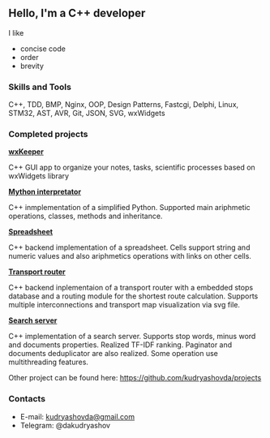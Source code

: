 ## Hello, I'm a C++ developer

I like
- concise code
- order
- brevity

### Skills and Tools
C++, TDD, BMP, Nginx, OOP, Design Patterns, Fastcgi, Delphi, Linux, STM32, AST, AVR, Git, JSON, SVG, wxWidgets

### Completed projects

[**wxKeeper**](https://github.com/kudryashovda/wxKepper30)

C++ GUI app to organize your notes, tasks, scientific processes based on wxWidgets library

[**Mython interpretator**](https://github.com/kudryashovda/mython)

C++ inmplementation of a simplified Python. Supported main ariphmetic operations, classes, methods and inheritance.

[**Spreadsheet**](https://github.com/kudryashovda/spreadsheet)

C++ backend implementation of a spreadsheet. Cells support string and numeric values and also ariphmetics operations with links on other cells. 

[**Transport router**](https://github.com/kudryashovda/transport_router)

C++ backend inplementaion of a transport router with a embedded stops database and a routing module for the shortest route calculation. Supports multiple interconnections and transport map visualization via svg file.

[**Search server**](https://github.com/kudryashovda/search_server)

C++ implementation of a search server. Supports stop words, minus word and documents properties. Realized TF-IDF ranking. Paginator and documents deduplicator are also realized. Some operation use multithreading features.



Other project can be found here: https://github.com/kudryashovda/projects

### Contacts
- E-mail: kudryashovda@gmail.com
- Telegram: @dakudryashov
